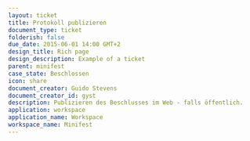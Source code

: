 ```yaml
---
layout: ticket
title: Protokoll publizieren
document_type: ticket
folderish: false
due_date: 2015-06-01 14:00 GMT+2
design_title: Rich page
design_description: Example of a ticket
parent: minifest
case_state: Beschlossen
icon: share
document_creator: Guido Stevens
document_creator_id: gyst
description: Publizieren des Beschlusses im Web - falls öffentlich.
application: workspace
application_name: Workspace
workspace_name: Minifest
---
```


